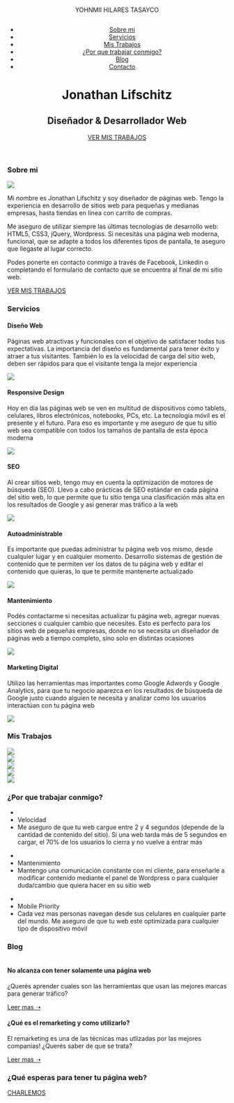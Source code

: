 <!DOCTYPE html>
<html lang="es">

<head>
<link rel="stylesheet" href="estilos/estilos.css">
<meta charset="utf-8">
<title>LAYLA YOHNMII HILARES TASAYCO</title>
<link href="https://fonts.googleapis.com/css?family=Poppins&display=swap" rel="stylesheet">
<link rel="stylesheet" href="owl/owl.carousel.min.css">
<link rel="stylesheet" href="owl/owl.theme.default.min.css">
<meta name="viewport" content="width=device-width, user-scalable=no">

</head>


<body>

<a id="whatsapp" href="https://api.whatsapp.com/send?phone=5491130160246"><img src="imagenes/whatsapp.png" alt=""></a>
<header>
  <div class="menu">
    <div class="contenedor">
      <p class="logo">YOHNMII HILARES TASAYCO</p>
      <img class="menu-icon" src="imagenes/menu.png" alt="">
      <nav>
        <ul class="lista-menu">
          <li><a href="#sobre-mi">Sobre mi</a></li>
          <li><a href="#servicios">Servicios</a></li>
          <li><a href="#mis-trabajos">Mis Trabajos</a></li>
          <li><a href="#por-que-trabajar">¿Por que trabajar conmigo?</a></li>
          <li><a href="#blog">Blog</a></li>
          <li><a href="#contacto">Contacto</a></li>
        </ul>
      </nav>
    </div>
  </div>

  <div class="contenedor-titulo">
    <h1>Jonathan Lifschitz</h1>
    <h2>Diseñador & Desarrollador Web</h2>
    <a href="">VER MIS TRABAJOS</a>
  </div>


</header>


<main>

<section id="sobre-mi">
  <div class="contenedor">
    <h3>Sobre mi</h3>
    <div class="contenedor-sobremi">
      <div class="computadoras">
        <img src="imagenes/yo.jpg">
      </div>
      <div class="texto">
        <p>Mi nombre es Jonathan Lifschitz y soy diseñador de páginas web. Tengo la experiencia en desarrollo de sitios web para pequeñas y medianas empresas, hasta tiendas en línea con carrito de compras.</p>
        <p>Me aseguro de utilizar siempre las últimas tecnologías de desarrollo web: HTML5, CSS3, jQuery, Wordpress. Si necesitás una página web moderna, funcional, que se adapte a todos los diferentes tipos de pantalla, te aseguro que llegaste al lugar correcto.</p>
        <p>Podes ponerte en contacto conmigo a través de Facebook, Linkedin o completando el formulario de contacto que se encuentra al final de mi sitio web.</p>
        <a href="">VER MIS TRABAJOS</a>
      </div>
    </div>
  </div>
</section>

<section id="servicios">
  <div class="contenedor">
    <h3>Servicios</h3>
    <div class="contenedor-servicios">
      <div class="servicio violeta">
        <h4>Diseño Web</h4>
        <p>Páginas web atractivas y funcionales con el objetivo de satisfacer todas tus expectativas. La importancia del diseño es fundamental para tener éxito y atraer a tus visitantes. También lo es la velocidad de carga del sitio web, deben ser rápidos para que el visitante tenga la mejor experiencia</p>
        <img class="icono" src="imagenes/monitor.png">
      </div>
      <div class="servicio celeste">
        <h4>Responsive Design</h4>
        <p>Hoy en día las páginas web se ven en multitud de dispositivos como tablets, celulares, libros electrónicos, notebooks, PCs, etc. La tecnología móvil es el presente y el futuro. Para eso es importante y me aseguro de que tu sitio web sea compatible con todos los tamaños de pantalla de esta época moderna</p>
        <img class="icono" src="imagenes/mobile.png">
      </div>
      <div class="servicio violeta">
        <h4>SEO</h4>
        <p>Al crear sitios web, tengo muy en cuenta la optimización de motores de búsqueda (SEO). Llevo a cabo prácticas de SEO estándar en cada página del sitio web, lo que permite que tu sitio tenga una clasificación más alta en los resultados de Google y asi generar mas tráfico a la web</p>
        <img class="icono" src="imagenes/seo.png">
      </div>
      <div class="servicio celeste">
        <h4>Autoadministrable</h4>
        <p>Es importante que puedas administrar tu página web vos mismo, desde cualquier lugar y en cualquier momento. Desarrollo sistemas de gestión de contenido que te permiten ver los datos de tu página web y editar el contenido que quieras, lo que te permite mantenerte actualizado</p>
        <img class="icono" src="imagenes/wordpress.png">
      </div>
      <div class="servicio violeta">
        <h4>Mantenimiento</h4>
        <p>Podés contactarme si necesitas actualizar tu página web, agregar nuevas secciones o cualquier cambio que necesites. Esto es perfecto para los sitios web de pequeñas empresas, donde no se necesita un diseñador de páginas web a tiempo completo, sino solo en distintas ocasiones</p>
        <img class="icono" src="imagenes/mante.png">
      </div>
      <div class="servicio celeste">
        <h4>Marketing Digital</h4>
        <p>Utilizo las herramientas mas importantes como Google Adwords y Google Analytics, para que tu negocio aparezca en los resultados de búsqueda de Google justo cuando alguien te necesita y analizar como los usuarios interactúan con tu página web</p>
        <img class="icono" src="imagenes/marketing.png">
      </div>
    </div>
  </div>
</section>

<section id="mis-trabajos">
  <div class="contenedor">
    <h3>Mis Trabajos</h3>
    <div class="owl-carousel owl-theme">
    <div class="item">
      <a href="www.google.com">
      <img src="imagenes/foto1.jpg">
      </a>
    </div>
    <div class="item">
      <a href="www.google.com">
      <img src="imagenes/foto2.jpg">
      </a>
    </div>
    <div class="item">
      <a href="www.google.com">
      <img src="imagenes/foto3.jpg">
      </a>
    </div>
    <div class="item">
      <a href="www.google.com">
      <img src="imagenes/foto4.jpg">
      </a>
    </div>
    <div class="item">
      <a href="www.google.com">
      <img src="imagenes/foto5.jpg">
      </a>
    </div>
</div>
  </div>
</section>

<section id="por-que-trabajar">
  <div class="contenedor">
    <h3>¿Por que trabajar conmigo?</h3>
    <div class="contenedor-trabajar">
      <div class="item">
        <ul>
          <li><img src="imagenes/velocidad.png" alt=""></li>
          <li>Velocidad</li>
          <li>Me aseguro de que tu web cargue entre 2 y 4 segundos (depende de la cantidad de contenido del sitio). Si una web tarda más de 5 segundos en cargar, el 70% de los usuarios lo cierra y no vuelve a entrar más</li>
        </ul>
      </div>
      <div class="item">
        <ul>
          <li><img src="imagenes/mantenimiento.png" alt=""></li>
          <li>Mantenimiento</li>
          <li>Mantengo una comunicación constante con mi cliente, para enseñarle a modificar contenido mediante el panel de Wordpress o para cualquier duda/cambio que quiera hacer en su sitio web</li>
        </ul>
      </div>
      <div class="item">
        <ul>
          <li><img src="imagenes/mobile2.png" alt=""></li>
          <li>Mobile Priority</li>
          <li>Cada vez mas personas navegan desde sus celulares en cualquier parte del mundo. Me aseguro de que tu web esté optimizada para cualquier tipo de dispositivo móvil</li>
        </ul>
      </div>
    </div>
  </div>
</section>

<section id="blog">
  <div class="contenedor">
    <h3>Blog</h3>
    <div class="contenedor-publicaciones">
      <div class="publicacion">
        <img src="imagenes/blog1.jpg" alt="">
        <div class="contenido">
          <h4>No alcanza con tener solamente una página web</h4>
          <p>¿Querés aprender cuales son las herramientas que usan las mejores marcas para generar tráfico?</p>
          <a href="">Leer mas ➝</a>
        </div>
      </div>
      <div class="publicacion">
        <img src="imagenes/blog2.jpg" alt="">
        <div class="contenido">
          <h4>¿Qué es el remarketing y como utilizarlo?</h4>
          <p>El remarketing es una de las técnicas mas utlizadas por las mejores companías! ¿Querés saber de que se trata?</p>
          <a href="">Leer mas ➝</a>
        </div>
      </div>
    </div>
  </div>
</section>

<section id="que-esperas">
  <div class="contenedor">
    <h3>¿Qué esperas para tener tu página web?</h3>
    <a href="">CHARLEMOS</a>
  </div>
</section>

</main>



<script
  src="https://code.jquery.com/jquery-3.4.1.min.js"
  integrity="sha256-CSXorXvZcTkaix6Yvo6HppcZGetbYMGWSFlBw8HfCJo="
  crossorigin="anonymous"></script>
<script src="owl/owl.carousel.min.js"></script>
<script>
$('.owl-carousel').owlCarousel({
  loop:true,
  margin:10,
  nav:true,
  dots:false,
  responsive:{
      0:{
          items:1
      },
      600:{
          items:3
      },
      1000:{
          items:4
      }
  }
})
</script>

<script>

$(document).ready(function(){


$('.menu-icon').click(function(){
  $('header nav').slideToggle();
})

})



</script>


</body>

</html>


